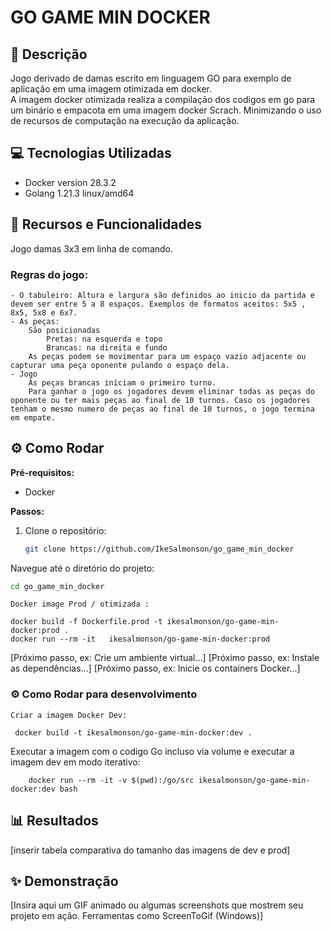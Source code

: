 # GO GAME MIN DOCKER 

## 📝 Descrição
Jogo derivado de damas escrito em linguagem GO para exemplo de aplicação em uma imagem otimizada em docker. <br>
A imagem docker otimizada realiza a compilação dos codigos em go para um binário e empacota em uma imagem docker Scrach. Minimizando o uso de recursos de computação na execução da aplicação.


## 💻 Tecnologias Utilizadas
- Docker version 28.3.2
- Golang 1.21.3 linux/amd64

## 🚀 Recursos e Funcionalidades
Jogo damas 3x3 em linha de comando.

### Regras do jogo: 
    - O tabuleiro: Altura e largura são definidos ao inicio da partida e devem ser entre 5 a 8 espaços. Exemplos de formatos aceitos: 5x5 , 8x5, 5x8 e 6x7.
    - As peças:
        São posicionadas 
            Pretas: na esquerda e topo
            Brancas: na direita e fundo  
        As peças podem se movimentar para um espaço vazio adjacente ou capturar uma peça oponente pulando o espaço dela.
    - Jogo 
        As peças brancas iniciam o primeiro turno.
        Para ganhar o jogo os jogadores devem eliminar todas as peças do oponente ou ter mais peças ao final de 10 turnos. Caso os jogadores tenham o mesmo numero de peças ao final de 10 turnos, o jogo termina em empate.      


## ⚙️ Como Rodar

**Pré-requisitos:**
- Docker

**Passos:**
1. Clone o repositório:
   ```bash
   git clone https://github.com/IkeSalmonson/go_game_min_docker
   ```
Navegue até o diretório do projeto:
``` bash
cd go_game_min_docker
```

	Docker image Prod / otimizada : 
	
	docker build -f Dockerfile.prod -t ikesalmonson/go-game-min-docker:prod .
	docker run --rm -it   ikesalmonson/go-game-min-docker:prod 

[Próximo passo, ex: Crie um ambiente virtual...]
[Próximo passo, ex: Instale as dependências...]
[Próximo passo, ex: Inicie os containers Docker...]

### ⚙️ Como Rodar para desenvolvimento
	Criar a imagem Docker Dev:
   ``` 
    docker build -t ikesalmonson/go-game-min-docker:dev .   
   ```
Executar a imagem com o codigo Go incluso via volume e executar a imagem dev em modo iterativo: 
``` 
    docker run --rm -it -v $(pwd):/go/src ikesalmonson/go-game-min-docker:dev bash 
```


## 📊 Resultados
[inserir tabela comparativa do tamanho das imagens de dev e prod]


## ✨ Demonstração

[Insira aqui um GIF animado ou algumas screenshots que mostrem seu projeto em ação. Ferramentas como ScreenToGif (Windows)]
